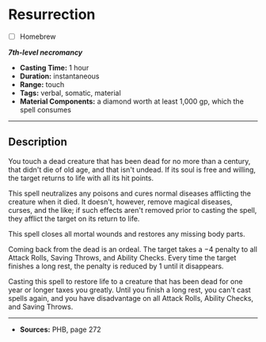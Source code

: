 # Resurrection
- [ ] Homebrew

***7th-level necromancy***
- **Casting Time:** 1 hour
- **Duration:** instantaneous
- **Range:** touch
- **Tags:** verbal, somatic, material
- **Material Components:** a diamond worth at least 1,000 gp, which the spell consumes

---

## Description
You touch a dead creature that has been dead for no more than a century, that didn't die of old age, and that isn't undead.
If its soul is free and willing, the target returns to life with all its hit points.

This spell neutralizes any poisons and cures normal diseases afflicting the creature when it died.
It doesn't, however, remove magical diseases, curses, and the like; if such effects aren't removed prior to casting the spell, they afflict the target on its return to life.

This spell closes all mortal wounds and restores any missing body parts.

Coming back from the dead is an ordeal.
The target takes a −4 penalty to all Attack Rolls, Saving Throws, and Ability Checks.
Every time the target finishes a long rest, the penalty is reduced by 1 until it disappears.

Casting this spell to restore life to a creature that has been dead for one year or longer taxes you greatly.
Until you finish a long rest, you can't cast spells again, and you have disadvantage on all Attack Rolls, Ability Checks, and Saving Throws.

---

- **Sources:** PHB, page 272
